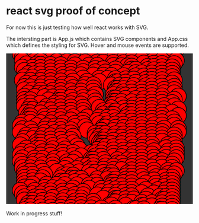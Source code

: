 
# react svg proof of concept

For now this is just testing how well react works with SVG.

The intersting part is App.js which contains SVG components and App.css which
defines the styling for SVG. Hover and mouse events are supported.

![Screenshot](./screenshot.png)

Work in progress stuff!